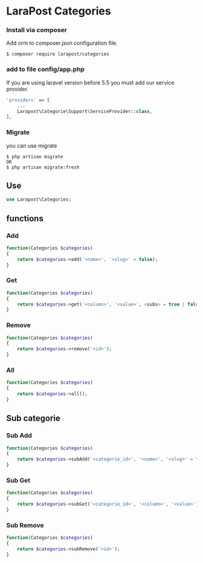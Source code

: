 # LaraPost Categories

### Install via composer
Add orm to composer.json configuration file.

```
$ composer require larapost/categories
```

### add to file config/app.php
If you are using laravel version before 5.5 you must add our service provider.
```php
'providers' => [
    ...
    Larapost\Categorie\Support\ServiceProvider::class,
],
```
### Migrate
you can use migrate
```
$ php artisan migrate
OR
$ php artisan migrate:fresh
```

## Use
```php
use Larapost\Categories;
```
## functions

### Add
```php
function(Categories $categories)
{
    return $categories->add('<name>', '<slug>' = false);
}
```

### Get
```php
function(Categories $categories)
{
    return $categories->get('<column>', '<value>', <subs> = true | false);
}
```

### Remove
```php
function(Categories $categories)
{
    return $categories->remove('<id>');
}
```

### All
```php
function(Categories $categories)
{
    return $categories->all();
}
```

## Sub categorie

### Sub Add
```php
function(Categories $categories)
{
    return $categories->subAdd('<categorie_id>', '<name>', '<slug>' = false);
}
```

### Sub Get
```php
function(Categories $categories)
{
    return $categories->subGet('<categorie_id>', '<column>', '<value>');
}
```

### Sub Remove
```php
function(Categories $categories)
{
    return $categories->subRemove('<id>');
}
```